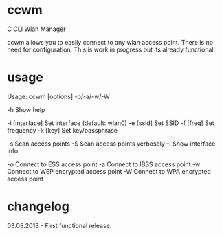 ccwm
====

C CLI Wlan Manager

ccwm allows you to easily connect to any wlan access point.
There is no need for configuration.
This is work in progress but its already functional.

usage
====

Usage: ccwm [options] -o/-a/-w/-W

-h              Show help

-i [interface]  Set interface (default: wlan0)
-e [ssid]       Set SSID
-f [freq]       Set frequency
-k [key]        Set key/passphrase

-s              Scan access points
-S              Scan access points verbosely
-I              Show interface info

-o              Connect to ESS access point
-a              Connect to IBSS access point
-w              Connect to WEP encrypted access point
-W              Connect to WPA encrypted access point

changelog
====
03.08.2013 - First functional release.
